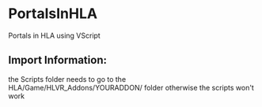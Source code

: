 # PortalsInHLA
Portals in HLA using VScript


## Import Information:
the Scripts folder needs to go to the HLA/Game/HLVR_Addons/YOURADDON/
folder otherwise the scripts won't work
